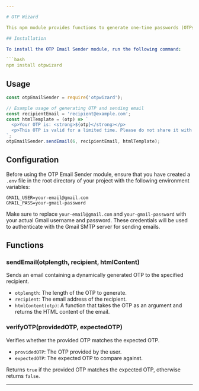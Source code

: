 ```yaml
---

# OTP Wizard

This npm module provides functions to generate one-time passwords (OTPs) and send them via email using Nodemailer.

## Installation

To install the OTP Email Sender module, run the following command:

```bash
npm install otpwizard
```

## Usage

```javascript
const otpEmailSender = require('otpwizard');

// Example usage of generating OTP and sending email
const recipientEmail = 'recipient@example.com';
const htmlTemplate = (otp) => `
  <p>Your OTP is: <strong>${otp}</strong></p>
  <p>This OTP is valid for a limited time. Please do not share it with anyone.</p>
`;
otpEmailSender.sendEmail(6, recipientEmail, htmlTemplate);
```

## Configuration

Before using the OTP Email Sender module, ensure that you have created a `.env` file in the root directory of your project with the following environment variables:

```
GMAIL_USER=your-email@gmail.com
GMAIL_PASS=your-gmail-password
```

Make sure to replace `your-email@gmail.com` and `your-gmail-password` with your actual Gmail username and password. These credentials will be used to authenticate with the Gmail SMTP server for sending emails.

## Functions

### sendEmail(otplength, recipient, htmlContent)

Sends an email containing a dynamically generated OTP to the specified recipient.

- `otplength`: The length of the OTP to generate.
- `recipient`: The email address of the recipient.
- `htmlContent(otp)`: A function that takes the OTP as an argument and returns the HTML content of the email.

### verifyOTP(providedOTP, expectedOTP)

Verifies whether the provided OTP matches the expected OTP.

- `providedOTP`: The OTP provided by the user.
- `expectedOTP`: The expected OTP to compare against.

Returns `true` if the provided OTP matches the expected OTP, otherwise returns `false`.

---
```

